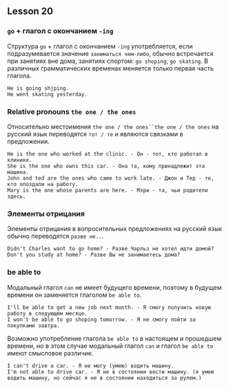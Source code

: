 ## Lesson 20

### `go` + глагол с окончанием `-ing`

Структура `go` + глагол с окончанием `-ing` употребляется, если подразумевается значение `заниматься чем-либо`, обычно встречается при занятиях вне дома, занятиях спортом: `go shoping`, `go skating`.
В различных грамматических временах меняется только первая часть глагола.
```
He is going shjping.
He went skating yesterday.
```

### **Relative pronouns** `the one / the ones`

Относительно местоимения `the one / the ones``the one / the ones` на русский язык переводятся `тот / те` и являются связками в предложении.

```
He is the one who worked at the clinic. - Он - тот, кто работал в клинике.
She is the one who owns this car. - Она та, кому принадлежит эта машина.
John and ted are the ones who came to work late. - Джон и Тед - те, кто опоздали на работу.
Mary is the one whose parents are here. - Мэри - та, чьи родители здесь.
```

### Элементы отрицания

Элементы отрицания в вопросительных предложениях на русский язык обычно переводятся `разве не..`.

```
Didn't Charles want to go home? - Разве Чарльз не хотел идти домой?
Don't you study at home? - Разве Вы не занимаетесь дома?
```

### be able to

Модальный глагол `can` не имеет будущего времени, поэтому в будущем времени он заменяется глаголом `be able to`.
```
I'll be able to get a new job next month. - Я смогу получить новую работу в следующем месяце.
I won't be able to go shoping tomorrow. - Я не смогу пойти за покупками завтра.
```
Возможно употребление глагола `be able to` в настоящем и прошедшем времени, но в этом случае модальный глагол `can` и глагол `be able to` имеют смысловое различие.
```
I can't drive a car. - Я не могу (умею) водить машину.
I'm not able to drive car. - Я не в состоянии вести машину. (я умею водить машину, но сейчас я не в состоянии находиться за рулем.)
```
